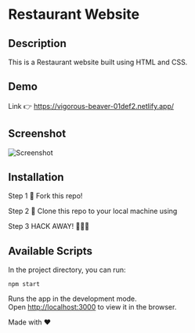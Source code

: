 # Restaurant Website

## Description

This is a Restaurant website built using HTML and CSS.

## Demo

Link 👉 https://vigorous-beaver-01def2.netlify.app/

## Screenshot

![Screenshot](https://user-images.githubusercontent.com/4997491/107180702-429b8f00-69ff-11eb-90bd-8659a29917fd.JPG)

## Installation

Step 1
🍴 Fork this repo!

Step 2
👯 Clone this repo to your local machine using

Step 3
HACK AWAY! 🔨🔨🔨

## Available Scripts

In the project directory, you can run:

`npm start`

Runs the app in the development mode.<br />
Open [http://localhost:3000](http://localhost:3000) to view it in the browser.

Made with ❤
